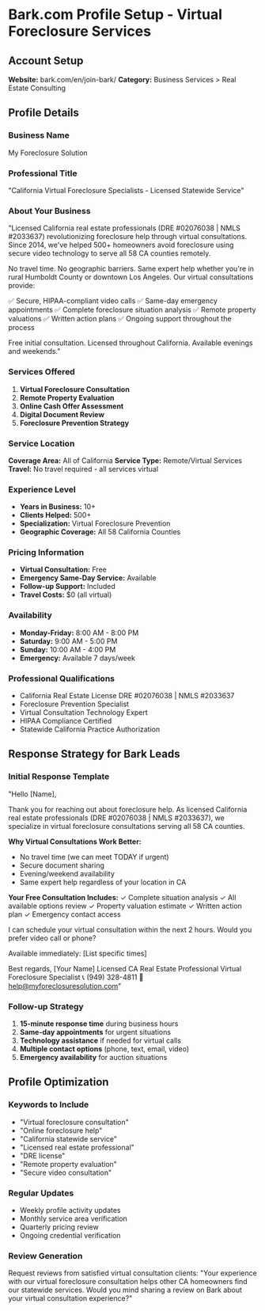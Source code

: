 # Bark.com Profile Setup - Virtual Foreclosure Services

## Account Setup
**Website:** bark.com/en/join-bark/
**Category:** Business Services > Real Estate Consulting

## Profile Details

### Business Name
My Foreclosure Solution

### Professional Title
"California Virtual Foreclosure Specialists - Licensed Statewide Service"

### About Your Business
"Licensed California real estate professionals (DRE #02076038 | NMLS #2033637) revolutionizing foreclosure help through virtual consultations. Since 2014, we've helped 500+ homeowners avoid foreclosure using secure video technology to serve all 58 CA counties remotely.

No travel time. No geographic barriers. Same expert help whether you're in rural Humboldt County or downtown Los Angeles. Our virtual consultations provide:

✅ Secure, HIPAA-compliant video calls
✅ Same-day emergency appointments
✅ Complete foreclosure situation analysis
✅ Remote property valuations
✅ Written action plans
✅ Ongoing support throughout the process

Free initial consultation. Licensed throughout California. Available evenings and weekends."

### Services Offered
1. **Virtual Foreclosure Consultation**
2. **Remote Property Evaluation** 
3. **Online Cash Offer Assessment**
4. **Digital Document Review**
5. **Foreclosure Prevention Strategy**

### Service Location
**Coverage Area:** All of California
**Service Type:** Remote/Virtual Services
**Travel:** No travel required - all services virtual

### Experience Level
- **Years in Business:** 10+
- **Clients Helped:** 500+
- **Specialization:** Virtual Foreclosure Prevention
- **Geographic Coverage:** All 58 California Counties

### Pricing Information
- **Virtual Consultation:** Free
- **Emergency Same-Day Service:** Available
- **Follow-up Support:** Included
- **Travel Costs:** $0 (all virtual)

### Availability
- **Monday-Friday:** 8:00 AM - 8:00 PM
- **Saturday:** 9:00 AM - 5:00 PM  
- **Sunday:** 10:00 AM - 4:00 PM
- **Emergency:** Available 7 days/week

### Professional Qualifications
- California Real Estate License DRE #02076038 | NMLS #2033637
- Foreclosure Prevention Specialist
- Virtual Consultation Technology Expert
- HIPAA Compliance Certified
- Statewide California Practice Authorization

## Response Strategy for Bark Leads

### Initial Response Template
"Hello [Name],

Thank you for reaching out about foreclosure help. As licensed California real estate professionals (DRE #02076038 | NMLS #2033637), we specialize in virtual foreclosure consultations serving all 58 CA counties.

**Why Virtual Consultations Work Better:**
- No travel time (we can meet TODAY if urgent)
- Secure document sharing
- Evening/weekend availability  
- Same expert help regardless of your location in CA

**Your Free Consultation Includes:**
✓ Complete situation analysis
✓ All available options review
✓ Property valuation estimate
✓ Written action plan
✓ Emergency contact access

I can schedule your virtual consultation within the next 2 hours. Would you prefer video call or phone?

Available immediately: [List specific times]

Best regards,
[Your Name]
Licensed CA Real Estate Professional
Virtual Foreclosure Specialist
📞 (949) 328-4811
📧 help@myforeclosuresolution.com"

### Follow-up Strategy
1. **15-minute response time** during business hours
2. **Same-day appointments** for urgent situations
3. **Technology assistance** if needed for virtual calls
4. **Multiple contact options** (phone, text, email, video)
5. **Emergency availability** for auction situations

## Profile Optimization

### Keywords to Include
- "Virtual foreclosure consultation"
- "Online foreclosure help"  
- "California statewide service"
- "Licensed real estate professional"
- "DRE license"
- "Remote property evaluation"
- "Secure video consultation"

### Regular Updates
- Weekly profile activity updates
- Monthly service area verification
- Quarterly pricing review
- Ongoing credential verification

### Review Generation
Request reviews from satisfied virtual consultation clients:
"Your experience with our virtual foreclosure consultation helps other CA homeowners find our statewide services. Would you mind sharing a review on Bark about your virtual consultation experience?"